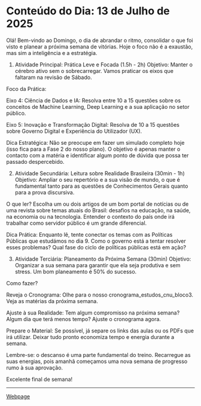 ﻿# Conteúdo do Dia: 13 de Julho de 2025
Olá! Bem-vindo ao Domingo, o dia de abrandar o ritmo, consolidar o que foi visto e planear a próxima semana de vitórias. Hoje o foco não é a exaustão, mas sim a inteligência e a estratégia.

1. Atividade Principal: Prática Leve e Focada (1.5h - 2h)
Objetivo: Manter o cérebro ativo sem o sobrecarregar. Vamos praticar os eixos que faltaram na revisão de Sábado.

Foco da Prática:

Eixo 4: Ciência de Dados e IA: Resolva entre 10 a 15 questões sobre os conceitos de Machine Learning, Deep Learning e a sua aplicação no setor público.

Eixo 5: Inovação e Transformação Digital: Resolva de 10 a 15 questões sobre Governo Digital e Experiência do Utilizador (UX).

Dica Estratégica: Não se preocupe em fazer um simulado completo hoje (isso fica para a Fase 2 do nosso plano). O objetivo é apenas manter o contacto com a matéria e identificar algum ponto de dúvida que possa ter passado despercebido.

2. Atividade Secundária: Leitura sobre Realidade Brasileira (30min - 1h)
Objetivo: Ampliar o seu repertório e a sua visão de mundo, o que é fundamental tanto para as questões de Conhecimentos Gerais quanto para a prova discursiva.

O que ler? Escolha um ou dois artigos de um bom portal de notícias ou de uma revista sobre temas atuais do Brasil: desafios na educação, na saúde, na economia ou na tecnologia. Entender o contexto do país onde irá trabalhar como servidor público é um grande diferencial.

Dica Prática: Enquanto lê, tente conectar os temas com as Políticas Públicas que estudámos no dia 9. Como o governo está a tentar resolver esses problemas? Qual fase do ciclo de políticas públicas está em ação?

3. Atividade Terciária: Planeamento da Próxima Semana (30min)
Objetivo: Organizar a sua semana para garantir que ela seja produtiva e sem stress. Um bom planeamento é 50% do sucesso.

Como fazer?

Reveja o Cronograma: Olhe para o nosso cronograma_estudos_cnu_bloco3. Veja as matérias da próxima semana.

Ajuste à sua Realidade: Tem algum compromisso na próxima semana? Algum dia que terá menos tempo? Ajuste o cronograma agora.

Prepare o Material: Se possível, já separe os links das aulas ou os PDFs que irá utilizar. Deixar tudo pronto economiza tempo e energia durante a semana.

Lembre-se: o descanso é uma parte fundamental do treino. Recarregue as suas energias, pois amanhã começamos uma nova semana de progresso rumo à sua aprovação.

Excelente final de semana!

---




[Webpage](https://g.co/gemini/share/4da32b6db7f3)